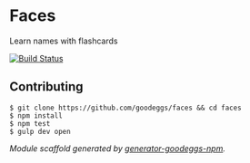 # Faces

Learn names with flashcards

[![Build Status](https://magnum.travis-ci.com/goodeggs/faces.png)](https://magnum.travis-ci.com/goodeggs/faces)

## Contributing

```
$ git clone https://github.com/goodeggs/faces && cd faces
$ npm install
$ npm test
$ gulp dev open
```

_Module scaffold generated by [generator-goodeggs-npm](https://github.com/goodeggs/generator-goodeggs-npm)._
